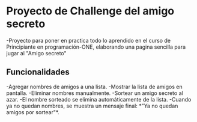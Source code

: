 <h1> Proyecto de Challenge del amigo secreto </h1>
-Proyecto para poner en practica todo lo aprendido en el curso de Principiante en programación-ONE, elaborando una pagina sencilla para jugar al "Amigo secreto"

<h2> Funcionalidades </h2> 
  -Agregar nombres de amigos a una lista.  
  -Mostrar la lista de amigos en pantalla.  
  -Eliminar nombres manualmente.  
  -Sortear un amigo secreto al azar.  
  -El nombre sorteado se elimina automáticamente de la lista.  
  -Cuando ya no quedan nombres, se muestra un mensaje final: *"Ya no quedan amigos por sortear"*.
  
  
